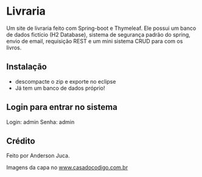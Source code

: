 ﻿# Livraria

Um site de livraria feito com Spring-boot e Thymeleaf.
Ele possui um banco de dados fictício (H2 Database), sistema de segurança padrão do spring, envio de email, requisição REST e um mini sistema CRUD para com os livros.

## Instalação

* descompacte o zip e exporte no eclipse
* Já tem um banco de dados próprio!

## Login para entrar no sistema

Login: admin
Senha: admin

## Crédito
Feito por Anderson Juca.

Imagens da capa no www.casadocodigo.com.br